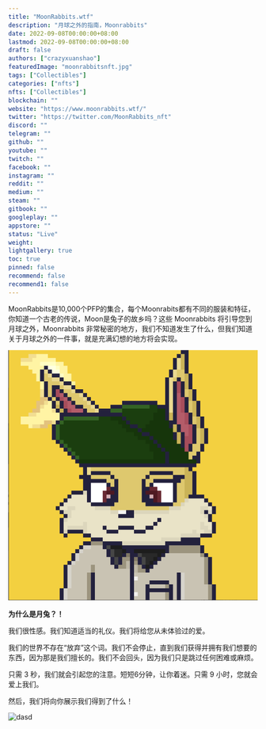```yaml
---
title: "MoonRabbits.wtf"
description: "月球之外的指南，Moonrabbits"
date: 2022-09-08T00:00:00+08:00
lastmod: 2022-09-08T00:00:00+08:00
draft: false
authors: ["crazyxuanshao"]
featuredImage: "moonrabbitsnft.jpg"
tags: ["Collectibles"]
categories: ["nfts"]
nfts: ["Collectibles"]
blockchain: ""
website: "https://www.moonrabbits.wtf/"
twitter: "https://twitter.com/MoonRabbits_nft"
discord: ""
telegram: ""
github: ""
youtube: ""
twitch: ""
facebook: ""
instagram: ""
reddit: ""
medium: ""
steam: ""
gitbook: ""
googleplay: ""
appstore: ""
status: "Live"
weight: 
lightgallery: true
toc: true
pinned: false
recommend: false
recommend1: false
---
```

MoonRabbits是10,000个PFP的集合，每个Moonrabits都有不同的服装和特征，你知道一个古老的传说，Moon是兔子的故乡吗？这些 Moonrabbits 将引导您到月球之外，Moonrabbits 非常秘密的地方，我们不知道发生了什么，但我们知道关于月球之外的一件事，就是充满幻想的地方将会实现。

![ddsa](ddsa.png)

**为什么是月兔？！**

我们很性感。我们知道适当的礼仪。我们将给您从未体验过的爱。

我们的世界不存在“放弃”这个词。我们不会停止，直到我们获得并拥有我们想要的东西，因为那是我们擅长的。我们不会回头，因为我们只是跳过任何困难或麻烦。

只需 3 秒，我们就会引起您的注意。短短6分钟，让你着迷。只需 9 小时，您就会爱上我们。

然后，我们将向你展示我们得到了什么！

![dasd](dasd.png)